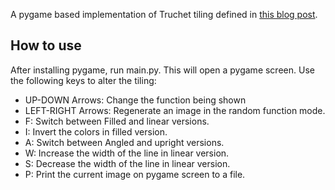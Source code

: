 A pygame based implementation of Truchet tiling defined in [this blog post]([https://sparkling-coral-ef5.notion.site/Exploring-Truchet-Tiles-ec972c29dc1a4a1da77aa2f623e81d7d](https://sparkling-coral-ef5.notion.site/Exploring-Truchet-Tiles-ec972c29dc1a4a1da77aa2f623e81d7d)).

## How to use
After installing pygame, run main.py. This will open a pygame screen. Use the following keys to alter the tiling:

* UP-DOWN Arrows: Change the function being shown
* LEFT-RIGHT Arrows: Regenerate an image in the random function mode.
* F: Switch between Filled and linear versions.
* I: Invert the colors in filled version.
* A: Switch between Angled and upright versions.
* W: Increase the width of the line in linear version.
* S: Decrease the width of the line in linear version.
* P: Print the current image on pygame screen to a file.
